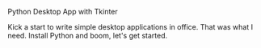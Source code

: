 Python Desktop App with Tkinter

Kick a start to write simple desktop applications in office. That was what I need. Install Python and boom, let's get started.
